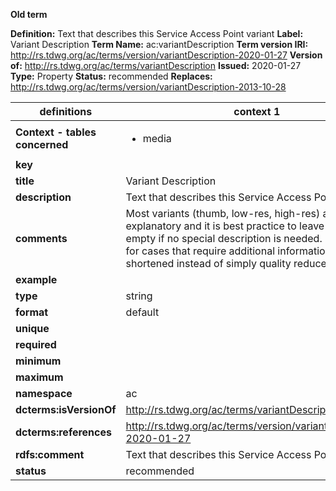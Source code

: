 **Old term**

**Definition:** Text that describes this Service Access Point variant
**Label:** Variant Description
**Term Name:** ac:variantDescription
**Term version IRI:** http://rs.tdwg.org/ac/terms/version/variantDescription-2020-01-27
**Version of:** http://rs.tdwg.org/ac/terms/variantDescription
**Issued:** 2020-01-27
**Type:** Property
**Status:** recommended
**Replaces:** http://rs.tdwg.org/ac/terms/version/variantDescription-2013-10-28


| definitions | context 1 |
|-|-|
| **Context - tables concerned** | <ul><li>media</li></ul> |
| **key** |  |
| **title** | Variant Description |
| **description** | Text that describes this Service Access Point variant. |
| **comments** | Most variants (thumb, low-res, high-res) are self-explanatory and it is best practice to leave this property empty if no special description is needed. It is provided for cases that require additional information (e.g., video shortened instead of simply quality reduced). |
| **example** |  |
| **type** | string |
| **format** | default |
| **unique** |  |
| **required** |  |
| **minimum** |  |
| **maximum** |  |
| **namespace** | ac |
| **dcterms:isVersionOf** | http://rs.tdwg.org/ac/terms/variantDescription |
| **dcterms:references** | http://rs.tdwg.org/ac/terms/version/variantDescription-2020-01-27 |
| **rdfs:comment** | Text that describes this Service Access Point variant |
| **status** | recommended |
